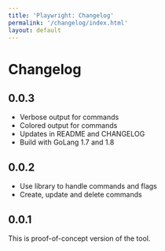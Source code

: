 ```yaml
---
title: 'Playwright: Changelog'
permalink: '/changelog/index.html'
layout: default
---
```


# Changelog

## 0.0.3

* Verbose output for commands
* Colored output for commands
* Updates in README and CHANGELOG
* Build with GoLang 1.7 and 1.8

## 0.0.2

* Use library to handle commands and flags
* Create, update and delete commands

## 0.0.1

This is proof-of-concept version of the tool.
